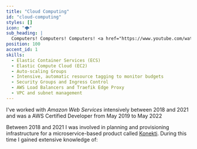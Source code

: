 ```yaml
---
title: "Cloud Computing"
id: "cloud-computing"
styles: []
icon: "🌩"
sub_heading: |
  Computers! Computers! Computers! <a href="https://www.youtube.com/watch?v=Vhh_GeBPOhs">👏</a>
position: 100
accent_id: 1
skills:
  - Elastic Container Services (ECS)
  - Elastic Compute Cloud (EC2)
  - Auto-scaling Groups
  - Intensive, automatic resource tagging to monitor budgets
  - Security Groups and Ingress Control
  - AWS Load Balancers and Traefik Edge Proxy
  - VPC and subnet management
---
```


I've worked with _Amazon Web Services_ intensively between 2018 and 2021 and was a AWS Certified Developer from May 2019 to May 2022

Between 2018 and 2021 I was involved in planning and provisioning infrastructure for a microservice-based product called [Konekti](https://synoa.de/konekti/). During this time I gained extensive knowledge of:
